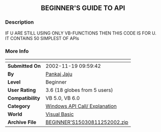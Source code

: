 ﻿<div align="center">

## BEGINNER'S GUIDE TO API


</div>

### Description

<P>

IF U ARE STILL USING ONLY VB-FUNCTIONS THEN THIS CODE IS FOR U. IT CONTAINS 50 SIMPLEST OF APIs

</P>
 
### More Info
 


<span>             |<span>
---                |---
**Submitted On**   |2002-11-19 09:59:42
**By**             |[Pankaj Jaju](https://github.com/Planet-Source-Code/PSCIndex/blob/master/ByAuthor/pankaj-jaju.md)
**Level**          |Beginner
**User Rating**    |3.6 (18 globes from 5 users)
**Compatibility**  |VB 5\.0, VB 6\.0
**Category**       |[Windows API Call/ Explanation](https://github.com/Planet-Source-Code/PSCIndex/blob/master/ByCategory/windows-api-call-explanation__1-39.md)
**World**          |[Visual Basic](https://github.com/Planet-Source-Code/PSCIndex/blob/master/ByWorld/visual-basic.md)
**Archive File**   |[BEGINNER'S15030811252002\.zip](https://github.com/Planet-Source-Code/pankaj-jaju-beginner-s-guide-to-api__1-41031/archive/master.zip)








